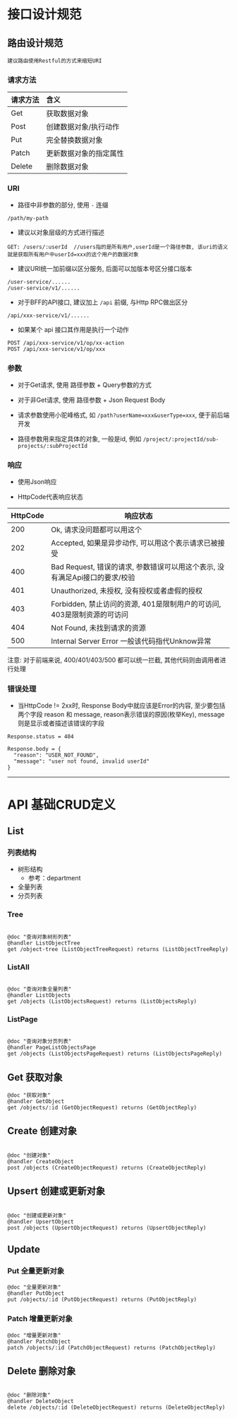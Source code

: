 # 接口设计规范

## 路由设计规范


```
建议路由使用Restful的方式来缩短URI
```

### 请求方法

| 请求方法   | 含义          |
|:-------|:------------|
| Get    | 获取数据对象      |
| Post   | 创建数据对象/执行动作 |
| Put    | 完全替换数据对象    |
| Patch  | 更新数据对象的指定属性 |
| Delete | 删除数据对象      |

### URI

- 路径中非参数的部分, 使用 `-` 连缀


```
/path/my-path
```

- 建议以对象层级的方式进行描述


```
GET: /users/:userId  //users指的是所有用户,userId是一个路径参数, 该uri的语义就是获取所有用户中userId=xxx的这个用户的数据对象
```

- 建议URI统一加前缀以区分服务, 后面可以加版本号区分接口版本


```
/user-service/......
/user-service/v1/......
```

- 对于BFF的API接口, 建议加上 `/api` 前缀, 与Http RPC做出区分
```
/api/xxx-service/v1/......
```

- 如果某个 api 接口其作用是执行一个动作
```
POST /api/xxx-service/v1/op/xx-action
POST /api/xxx-service/v1/op/xxx
```

### 参数

- 对于Get请求, 使用 路径参数 + Query参数的方式

- 对于非Get请求, 使用 路径参数 + Json Request Body

- 请求参数使用小驼峰格式, 如 `/path?userName=xxx&userType=xxx`, 便于前后端开发

- 路径参数用来指定具体的对象, 一般是id, 例如 `/project/:projectId/sub-projects/:subProjectId`

### 响应

- 使用Json响应

- HttpCode代表响应状态

| HttpCode | 响应状态                                             |
|----------|--------------------------------------------------|
| 200      | Ok, 请求没问题都可以用这个                                  |
| 202      | Accepted, 如果是异步动作, 可以用这个表示请求已被接受                 |
| 400      | Bad Request, 错误的请求, 参数错误可以用这个表示, 没有满足Api接口的要求/校验 |
| 401      | Unauthorized, 未授权, 没有授权或者虚假的授权                   |
| 403      | Forbidden, 禁止访问的资源, 401是限制用户的可访问, 403是限制资源的可访问   |
| 404      | Not Found, 未找到请求的资源                              |
| 500      | Internal Server Error 一般该代码指代Unknow异常            |

注意: 对于前端来说, 400/401/403/500 都可以统一拦截, 其他代码则由调用者进行处理

### 错误处理

- 当HttpCode != 2xx时, Response Body中就应该是Error的内容, 至少要包括两个字段 reason 和 message, reason表示错误的原因(枚举Key), message则是显示或者描述该错误的字段


```
Response.status = 404

Response.body = {
  "reason": "USER_NOT_FOUND",
  "message": "user not found, invalid userId"
}
```



---

# API 基础CRUD定义

## List

### 列表结构
* 树形结构
  * 参考：department
* 全量列表
* 分页列表

### Tree

```api

@doc "查询对象树形列表"
@handler ListObjectTree
get /object-tree (ListObjectTreeRequest) returns (ListObjectTreeReply)

```

### ListAll

```api

@doc "查询对象全量列表"
@handler ListObjects
get /objects (ListObjectsRequest) returns (ListObjectsReply)

```

### ListPage

```api

@doc "查询对象分页列表"
@handler PageListObjectsPage
get /objects (ListObjectsPageRequest) returns (ListObjectsPageReply)

```





## Get 获取对象

```api 
@doc "获取对象"
@handler GetObject
get /objects/:id (GetObjectRequest) returns (GetObjectReply)

```

## Create 创建对象

```api

@doc "创建对象"
@handler CreateObject
post /objects (CreateObjectRequest) returns (CreateObjectReply)

```


## Upsert 创建或更新对象

```api

@doc "创建或更新对象"
@handler UpsertObject
post /objects (UpsertObjectRequest) returns (UpsertObjectReply)

```

## Update

### Put 全量更新对象

```api
@doc "全量更新对象"
@handler PutObject
put /objects/:id (PutObjectRequest) returns (PutObjectReply)

```

### Patch 增量更新对象

```api
@doc "增量更新对象"
@handler PatchObject
patch /objects/:id (PatchObjectRequest) returns (PatchObjectReply)

```


## Delete 删除对象


```api

@doc "删除对象"
@handler DeleteObject
delete /objects/:id (DeleteObjectRequest) returns (DeleteObjectReply)

```












